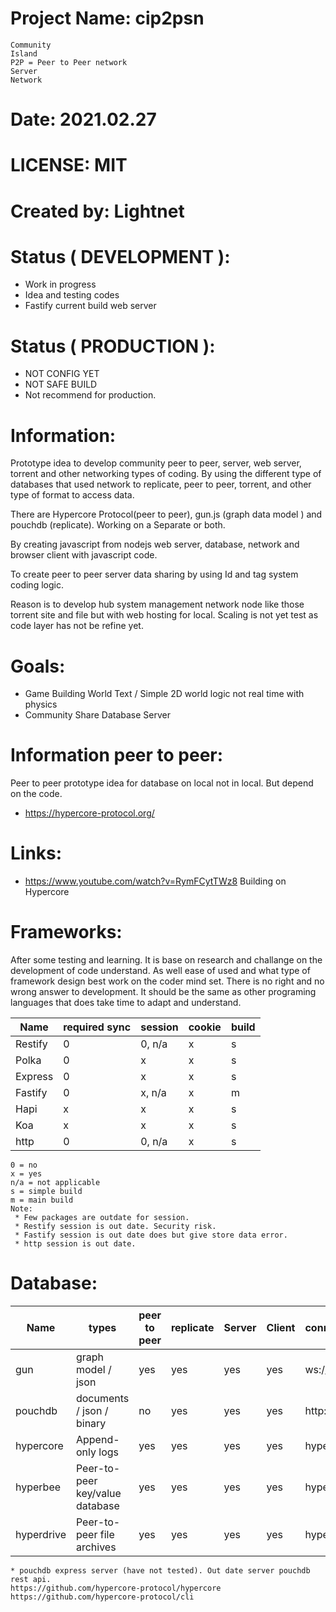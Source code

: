# Project Name: cip2psn
```
Community
Island
P2P = Peer to Peer network
Server
Network
```
# Date: 2021.02.27

# LICENSE: MIT

# Created by: Lightnet

# Status ( DEVELOPMENT ):
 * Work in progress
 * Idea and testing codes
 * Fastify current build web server

# Status ( PRODUCTION ):
 * NOT CONFIG YET
 * NOT SAFE BUILD
 * Not recommend for production.

# Information:
  Prototype idea to develop community peer to peer, server, web server, torrent and other networking types of coding. By using the different type of databases that used network to replicate, peer to peer, torrent, and other type of format to access data.

  There are Hypercore Protocol(peer to peer), gun.js (graph data mod­el ) and pouchdb (replicate). Working on a Separate or both.

  By creating javascript from nodejs web server, database, network and browser client with javascript code.
  
  To create peer to peer server data sharing by using Id and tag system coding logic.

  Reason is to develop hub system management network node like those torrent site and file but with web hosting for local. Scaling is not yet test as code layer has not be refine yet.

# Goals:
 * Game Building World Text / Simple 2D world logic not real time with physics
 * Community Share Database Server 

# Information peer to peer:
  Peer to peer prototype idea for database on local not in local. But depend on the code.

 * https://hypercore-protocol.org/

# Links:
 * https://www.youtube.com/watch?v=RymFCytTWz8  Building on Hypercore


# Frameworks:
  After some testing and learning. It is base on research and challange on the development of code understand. As well ease of used and what type of framework design best work on the coder mind set. There is no right and no wrong answer to development. It should be the same as other programing languages that does take time to adapt and understand.

| Name    | required sync |session    | cookie  | build |
|---      |---            |---        |---      |---    |
|Restify  | 0             | 0, n/a    | x       | s     |
|Polka    | 0             | x         | x       | s     |
|Express  | 0             | x         | x       | s     |
|Fastify  | 0             | x, n/a    | x       | m     |
|Hapi     | x             | x         | x       | s     |
|Koa      | x             | x         | x       | s     |
|http     | 0             | 0, n/a    | x       | s     |
```
0 = no
x = yes
n/a = not applicable
s = simple build
m = main build
Note: 
 * Few packages are outdate for session. 
 * Restify session is out date. Security risk.
 * Fastify session is out date does but give store data error.
 * http session is out date.
```
# Database:

| Name        | types                             | peer to peer  |  replicate  | Server    | Client    | connections   |
|---          |---                                |---            |---          |---        |---        |--             |
| gun         | graph model / json                | yes           | yes         | yes       | yes       | ws://         |
| pouchdb     | documents / json / binary         | no            | yes         | yes       | yes       | http://       |
| hypercore   | Append-only logs                  | yes           | yes         | yes       | yes       | hyper://      |
| hyperbee    | Peer-to-peer key/value database   | yes           | yes         | yes       | yes       | hyper://      |
| hyperdrive  | Peer-to-peer file archives        | yes           | yes         | yes       | yes       | hyper://      |
```
* pouchdb express server (have not tested). Out date server pouchdb rest api.
https://github.com/hypercore-protocol/hypercore
https://github.com/hypercore-protocol/cli

```